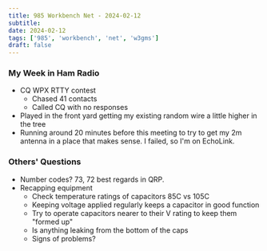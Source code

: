 ```yaml
---
title: 985 Workbench Net - 2024-02-12
subtitle: 
date: 2024-02-12
tags: ['985', 'workbench', 'net', 'w3gms']
draft: false
---
```


### My Week in Ham Radio
- CQ WPX RTTY contest
  - Chased 41 contacts
  - Called CQ with no responses
- Played in the front yard getting my existing random wire
  a little higher in the tree
- Running around 20 minutes before this meeting to try to get my 2m antenna
  in a place that makes sense. I failed, so I'm on EchoLink.

### Others' Questions
- Number codes? 73, 72 best regards in QRP.
- Recapping equipment
  - Check temperature ratings of capacitors 85C vs 105C
  - Keeping voltage applied regularly keeps a capacitor
    in good function
  - Try to operate capacitors nearer to their V rating
    to keep them "formed up"
  - Is anything leaking from the bottom of the caps
  - Signs of problems?
